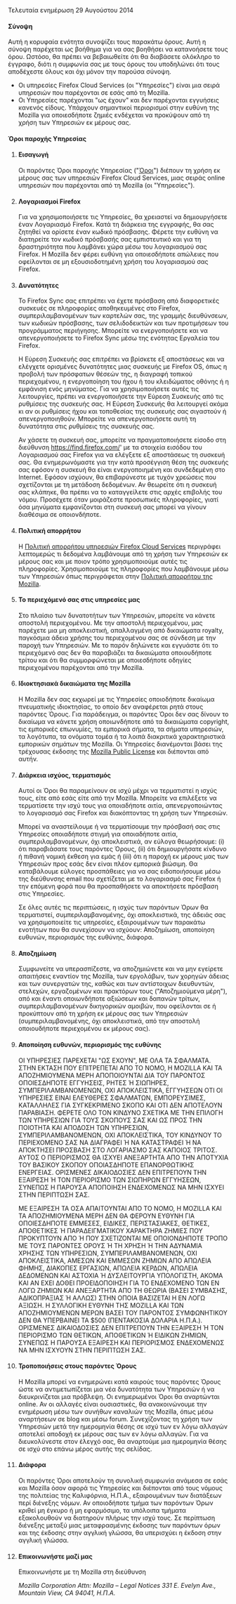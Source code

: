 Τελευταία ενημέρωση 29 Αυγούστου 2014

#### Σύνοψη

Αυτή η κορυφαία ενότητα συνοψίζει τους παρακάτω όρους. Αυτή η σύνοψη παρέχεται ως βοήθημα για να σας βοηθήσει να κατανοήσετε τους όρου. Ωστόσο, θα πρέπει να βεβαιωθείτε ότι θα διαβάσετε ολόκληρο το έγγραφο, διότι η συμφωνία σας με τους όρους του υποδηλώνει ότι τους αποδέχεστε όλους και όχι μόνον την παρούσα σύνοψη.

- Οι υπηρεσίες Firefox Cloud Services (οι "Υπηρεσίες") είναι μια σειρά υπηρεσιών που παρέχονται σε εσάς από τη Mozilla.
- Οι Υπηρεσίες παρέχονται "ως έχουν" και δεν παρέχονται εγγυήσεις κανενός είδους. Υπάρχουν σημαντικοί περιορισμοί στην ευθύνη της Mozilla για οποιεσδήποτε ζημιές ενδέχεται να προκύψουν από τη χρήση των Υπηρεσιών εκ μέρους σας.

#### Όροι παροχής Υπηρεσίας

1. #### Εισαγωγή

    Οι παρόντες Όροι παροχής Υπηρεσίας ("<u>Όροι</u>") διέπουν τη χρήση εκ μέρους σας των υπηρεσιών Firefox Cloud Services, μιας σειράς online υπηρεσιών που παρέχονται από τη Mozilla (οι "Υπηρεσίες").

2. #### Λογαριασμοί Firefox

    Για να χρησιμοποιήσετε τις Υπηρεσίες, θα χρειαστεί να δημιουργήσετε έναν Λογαριασμό Firefox.  Κατά τη διάρκεια της εγγραφής, θα σας ζητηθεί να ορίσετε έναν κωδικό πρόσβασης. Φέρετε την ευθύνη να διατηρείτε τον κωδικό πρόσβασής σας εμπιστευτικό και για τη δραστηριότητα που λαμβάνει χώρα μέσω του λογαριασμού σας Firefox. Η Mozilla δεν φέρει ευθύνη για οποιεσδήποτε απώλειες που οφείλονται σε μη εξουσιοδοτημένη χρήση του λογαριασμού σας Firefox.

3. #### Δυνατότητες

    Το Firefox Sync σας επιτρέπει να έχετε πρόσβαση από διαφορετικές συσκευές σε πληροφορίες αποθηκευμένες στο Firefox, συμπεριλαμβανομένων των καρτελών σας, της γραμμής διευθύνσεων, των κωδικών πρόσβασης, των σελιδοδεικτών και των προτιμήσεων του προγράμματος περιήγησης. Μπορείτε να ενεργοποιήσετε και να απενεργοποιήσετε το Firefox Sync μέσω της ενότητας Εργαλεία του Firefox.

    Η Εύρεση Συσκευής σας επιτρέπει να βρίσκετε εξ αποστάσεως και να ελέγχετε ορισμένες δυνατότητες μιας συσκευής με Firefox OS, όπως η προβολή των πρόσφατων θέσεών της, η διαγραφή τοπικού περιεχομένου, η ενεργοποίηση του ήχου ή του κλειδώματος οθόνης ή η εμφάνιση ενός μηνύματος. Για να χρησιμοποιήσετε αυτές τις λειτουργίες, πρέπει να ενεργοποιήσετε την Εύρεση Συσκευής από τις ρυθμίσεις της συσκευής σας.  Η Εύρεση Συσκευής θα λειτουργεί ακόμα κι αν οι ρυθμίσεις ήχου και τοποθεσίας της συσκευής σας σιγαστούν ή απενεργοποιηθούν. Μπορείτε να απενεργοποιήσετε αυτή τη δυνατότητα στις ρυθμίσεις της συσκευής σας.

    Αν χάσετε τη συσκευή σας, μπορείτε να πραγματοποιήσετε είσοδο στη διεύθυνση https://find.firefox.com/' με τα στοιχεία εισόδου του Λογαριασμού σας Firefox για να ελέγξετε εξ αποστάσεως τη συσκευή σας. Θα ενημερωνόμαστε για την κατά προσέγγιση θέση της συσκευής σας εφόσον η συσκευή θα είναι ενεργοποιημένη και συνδεδεμένη στο Internet.  Εφόσον ισχύουν, θα επιβαρύνεστε με τυχόν χρεώσεις που σχετίζονται με τη μετάδοση δεδομένων. Αν θεωρείτε ότι η συσκευή σας κλάπηκε, θα πρέπει να το καταγγείλετε στις αρχές επιβολής του νόμου. Προσέχετε όταν μοιράζεστε προσωπικές πληροφορίες, γιατί όσα μηνύματα εμφανίζονται στη συσκευή σας μπορεί να γίνουν διαθέσιμα σε οποιονδήποτε.

4. #### Πολιτική απορρήτου

    Η [Πολιτική απορρήτου υπηρεσιών Firefox Cloud Services](https://www.mozilla.org/privacy/firefox-cloud/) περιγράφει λεπτομερώς τι δεδομένα λαμβάνουμε από τη χρήση των Υπηρεσιών εκ μέρους σας και με ποιον τρόπο χρησιμοποιούμε αυτές τις πληροφορίες. Χρησιμοποιούμε τις πληροφορίες που λαμβάνουμε μέσω των Υπηρεσιών όπως περιγράφεται στην [Πολιτική απορρήτου της Mozilla](https://www.mozilla.org/privacy/).

5. #### Το περιεχόμενό σας στις υπηρεσίες μας

    Στο πλαίσιο των δυνατοτήτων των Υπηρεσιών, μπορείτε να κάνετε αποστολή περιεχομένου. Με την αποστολή περιεχομένου, μας παρέχετε μια μη αποκλειστική, απαλλαγμένη από δικαιώματα royalty, παγκόσμια άδεια χρήσης του περιεχομένου σας σε σύνδεση με την παροχή των Υπηρεσιών. Με το παρόν δηλώνετε και εγγυάστε ότι το περιεχόμενό σας δεν θα παραβιάζει τα δικαιώματα οποιουδήποτε τρίτου και ότι θα συμμορφώνεται με οποιεσδήποτε οδηγίες περιεχομένου παρέχονται από την Mozilla.

6. #### Ιδιοκτησιακά δικαιώματα της Mozilla

    Η Mozilla δεν σας εκχωρεί με τις Υπηρεσίες οποιοδήποτε δικαίωμα πνευματικής ιδιοκτησίας, το οποίο δεν αναφέρεται ρητά στους παρόντες Όρους. Για παράδειγμα, οι παρόντες Όροι δεν σας δίνουν το δικαίωμα να κάνετε χρήση οποιωνδήποτε από τα δικαιώματα copyright, τις εμπορικές επωνυμίες, τα εμπορικά σήματα, τα σήματα υπηρεσιών, τα λογότυπα, τα ονόματα τομέα ή τα λοιπά διακριτικά χαρακτηριστικά εμπορικών σημάτων της Mozilla. Οι Υπηρεσίες διανέμονται βάσει της τρέχουσας έκδοσης της [Mozilla Public License](https://www.mozilla.org/MPL/) και διέπονται από αυτήν.

7. #### Διάρκεια ισχύος, τερματισμός

    Αυτοί οι Όροι θα παραμείνουν σε ισχύ μέχρι να τερματιστεί η ισχύς τους, είτε από εσάς είτε από την Mozilla. Μπορείτε να επιλέξετε να τερματίσετε την ισχύ τους για οποιαδήποτε αιτία, απενεργοποιώντας το λογαριασμό σας Firefox και διακόπτοντας τη χρήση των Υπηρεσιών.

    Μπορεί να αναστείλουμε ή να τερματίσουμε την πρόσβασή σας στις Υπηρεσίες οποιαδήποτε στιγμή για οποιαδήποτε αιτία, συμπεριλαμβανομένων, όχι αποκλειστικά, αν εύλογα θεωρήσουμε: (i) ότι παραβιάσατε τους παρόντες Όρους, (ii) ότι δημιουργήσατε κίνδυνο ή πιθανή νομική έκθεση για εμάς ή (iii) ότι η παροχή εκ μέρους μας των Υπηρεσιών προς εσάς δεν είναι πλέον εμπορικά βιώσιμη. Θα καταβάλουμε εύλογες προσπάθειες για να σας ειδοποιήσουμε μέσω της διεύθυνσης email που σχετίζεται με το λογαριασμό σας Firefox ή την επόμενη φορά που θα προσπαθήσετε να αποκτήσετε πρόσβαση στις Υπηρεσίες.

    Σε όλες αυτές τις περιπτώσεις, η ισχύς των παρόντων Όρων θα τερματιστεί, συμπεριλαμβανομένης, όχι αποκλειστικά, της άδειάς σας να χρησιμοποιείτε τις υπηρεσίες, εξαιρουμένων των παρακάτω ενοτήτων που θα συνεχίσουν να ισχύουν: Αποζημίωση, αποποίηση ευθυνών, περιορισμός της ευθύνης, διάφορα.

8. #### Αποζημίωση

    Συμφωνείτε να υπερασπίζεστε, να αποζημιώνετε και να μην εγείρετε απαιτήσεις εναντίον της Mozilla, των εργολάβων, των χορηγών άδειας και των συνεργατών της, καθώς και των αντίστοιχων διευθυντών, στελεχών, εργαζομένων και πρακτόρων τους ("Αποζημιούμενα μέρη"), από και έναντι οποιωνδήποτε αξιώσεων και δαπανών τρίτων, συμπεριλαμβανομένων δικηγορικών αμοιβών, που οφείλονται σε ή προκύπτουν από τη χρήση εκ μέρους σας των Υπηρεσιών (συμπεριλαμβανομένης, όχι αποκλειστικά, από την αποστολή οποιουδήποτε περιεχομένου εκ μέρους σας).

9. #### Αποποίηση ευθυνών, περιορισμός της ευθύνης

    ΟΙ ΥΠΗΡΕΣΙΕΣ ΠΑΡΕΧΕΤΑΙ "ΩΣ ΕΧΟΥΝ", ΜΕ ΟΛΑ ΤΑ ΣΦΑΛΜΑΤΑ. ΣΤΗΝ ΕΚΤΑΣΗ ΠΟΥ ΕΠΙΤΡΕΠΕΤΑΙ ΑΠΟ ΤΟ ΝΟΜΟ, Η MOZILLA ΚΑΙ ΤΑ ΑΠΟΖΗΜΙΟΥΜΕΝΑ ΜΕΡΗ ΑΠΟΠΟΙΟΥΝΤΑΙ ΔΙΑ ΤΟΥ ΠΑΡΟΝΤΟΣ ΟΠΟΙΕΣΔΗΠΟΤΕ ΕΓΓΥΗΣΕΙΣ, ΡΗΤΕΣ Ή ΣΙΩΠΗΡΕΣ, ΣΥΜΠΕΡΙΛΑΜΒΑΝΟΜΕΝΩΝ, ΟΧΙ ΑΠΟΚΛΕΙΣΤΙΚΑ, ΕΓΓΥΗΣΕΩΝ ΟΤΙ ΟΙ ΥΠΗΡΕΣΙΕΣ ΕΙΝΑΙ ΕΛΕΥΘΕΡΕΣ ΣΦΑΛΜΑΤΩΝ, ΕΜΠΟΡΕΥΣΙΜΕΣ, ΚΑΤΑΛΛΗΛΕΣ ΓΙΑ ΣΥΓΚΕΚΡΙΜΕΝΟ ΣΚΟΠΟ ΚΑΙ ΟΤΙ ΔΕΝ ΑΠΟΤΕΛΟΥΝ ΠΑΡΑΒΙΑΣΗ. ΦΕΡΕΤΕ ΟΛΟ ΤΟΝ ΚΙΝΔΥΝΟ ΣΧΕΤΙΚΑ ΜΕ ΤΗΝ ΕΠΙΛΟΓΗ ΤΩΝ ΥΠΗΡΕΣΙΩΝ ΓΙΑ ΤΟΥΣ ΣΚΟΠΟΥΣ ΣΑΣ ΚΑΙ ΩΣ ΠΡΟΣ ΤΗΝ ΠΟΙΟΤΗΤΑ ΚΑΙ ΑΠΟΔΟΣΗ ΤΩΝ ΥΠΗΡΕΣΙΩΝ, ΣΥΜΠΕΡΙΛΑΜΒΑΝΟΜΕΝΩΝ, ΟΧΙ ΑΠΟΚΛΕΙΣΤΙΚΑ, ΤΟΥ ΚΙΝΔΥΝΟΥ ΤΟ ΠΕΡΙΕΧΟΜΕΝΟ ΣΑΣ ΝΑ ΔΙΑΓΡΑΦΕΙ Ή ΝΑ ΚΑΤΑΣΤΡΑΦΕΙ Ή ΝΑ ΑΠΟΚΤΗΣΕΙ ΠΡΟΣΒΑΣΗ ΣΤΟ ΛΟΓΑΡΙΑΣΜΟ ΣΑΣ ΚΑΠΟΙΟΣ ΤΡΙΤΟΣ. ΑΥΤΟΣ Ο ΠΕΡΙΟΡΙΣΜΟΣ ΘΑ ΙΣΧΥΕΙ ΑΝΕΞΑΡΤΗΤΑ ΑΠΟ ΤΗΝ ΑΠΟΤΥΧΙΑ ΤΟΥ ΒΑΣΙΚΟΥ ΣΚΟΠΟΥ ΟΠΟΙΑΣΔΗΠΟΤΕ ΕΠΑΝΟΡΘΩΤΙΚΗΣ ΕΝΕΡΓΕΙΑΣ. ΟΡΙΣΜΕΝΕΣ ΔΙΚΑΙΟΔΟΣΙΕΣ ΔΕΝ ΕΠΙΤΡΕΠΟΥΝ ΤΗΝ ΕΞΑΙΡΕΣΗ Ή ΤΟΝ ΠΕΡΙΟΡΙΣΜΟ ΤΩΝ ΣΙΩΠΗΡΩΝ ΕΓΓΥΗΣΕΩΝ, ΣΥΝΕΠΩΣ Η ΠΑΡΟΥΣΑ ΑΠΟΠΟΙΗΣΗ ΕΝΔΕΧΟΜΕΝΩΣ ΝΑ ΜΗΝ ΙΣΧΥΕΙ ΣΤΗΝ ΠΕΡΙΠΤΩΣΗ ΣΑΣ.

    ΜΕ ΕΞΑΙΡΕΣΗ ΤΑ ΟΣΑ ΑΠΑΙΤΟΥΝΤΑΙ ΑΠΟ ΤΟ ΝΟΜΟ, Η MOZILLA ΚΑΙ ΤΑ ΑΠΟΖΗΜΙΟΥΜΕΝΑ ΜΕΡΗ ΔΕΝ ΘΑ ΦΕΡΟΥΝ ΕΥΘΥΝΗ ΓΙΑ ΟΠΟΙΕΣΔΗΠΟΤΕ ΕΜΜΕΣΕΣ, ΕΙΔΙΚΕΣ, ΠΕΡΙΣΤΑΣΙΑΚΕΣ, ΘΕΤΙΚΕΣ, ΑΠΟΘΕΤΙΚΕΣ Ή ΠΑΡΑΔΕΙΓΜΑΤΙΚΟΥ ΧΑΡΑΚΤΗΡΑ ΖΗΜΙΕΣ ΠΟΥ ΠΡΟΚΥΠΤΟΥΝ ΑΠΟ Ή ΠΟΥ ΣΧΕΤΙΖΟΝΤΑΙ ΜΕ ΟΠΟΙΟΝΔΗΠΟΤΕ ΤΡΟΠΟ ΜΕ ΤΟΥΣ ΠΑΡΟΝΤΕΣ ΟΡΟΥΣ Ή ΤΗ ΧΡΗΣΗ Ή ΤΗΝ ΑΔΥΝΑΜΙΑ ΧΡΗΣΗΣ ΤΩΝ ΥΠΗΡΕΣΙΩΝ, ΣΥΜΠΕΡΙΛΑΜΒΑΝΟΜΕΝΩΝ, ΟΧΙ ΑΠΟΚΛΕΙΣΤΙΚΑ, ΑΜΕΣΩΝ ΚΑΙ ΕΜΜΕΣΩΝ ΖΗΜΙΩΝ ΑΠΟ ΑΠΩΛΕΙΑ ΦΗΜΗΣ, ΔΙΑΚΟΠΕΣ ΕΡΓΑΣΙΩΝ, ΑΠΩΛΕΙΑ ΚΕΡΔΩΝ, ΑΠΩΛΕΙΑ ΔΕΔΟΜΕΝΩΝ ΚΑΙ ΑΣΤΟΧΙΑ Ή ΔΥΣΛΕΙΤΟΥΡΓΙΑ ΥΠΟΛΟΓΙΣΤΗ, ΑΚΟΜΑ ΚΑΙ ΑΝ ΕΧΕΙ ΔΟΘΕΙ ΠΡΟΕΙΔΟΠΟΙΗΣΗ ΓΙΑ ΤΟ ΕΝΔΕΧΟΜΕΝΟ ΤΩΝ ΕΝ ΛΟΓΩ ΖΗΜΙΩΝ ΚΑΙ ΑΝΕΞΑΡΤΗΤΑ ΑΠΟ ΤΗ ΘΕΩΡΙΑ (ΒΑΣΕΙ ΣΥΜΒΑΣΗΣ, ΑΔΙΚΟΠΡΑΞΙΑΣ Ή ΑΛΛΩΣ) ΣΤΗΝ ΟΠΟΙΑ ΒΑΣΙΖΕΤΑΙ Η ΕΝ ΛΟΓΩ ΑΞΙΩΣΗ. Η ΣΥΛΛΟΓΙΚΗ ΕΥΘΥΝΗ ΤΗΣ MOZILLA ΚΑΙ ΤΩΝ ΑΠΟΖΗΜΙΟΥΜΕΝΩΝ ΜΕΡΩΝ ΒΑΣΕΙ ΤΟΥ ΠΑΡΟΝΤΟΣ ΣΥΜΦΩΝΗΤΙΚΟΥ ΔΕΝ ΘΑ ΥΠΕΡΒΑΙΝΕΙ ΤΑ $500 (ΠΕΝΤΑΚΟΣΙΑ ΔΟΛΑΡΙΑ Η.Π.Α.). ΟΡΙΣΜΕΝΕΣ ΔΙΚΑΙΟΔΟΣΙΕΣ ΔΕΝ ΕΠΙΤΡΕΠΟΥΝ ΤΗΝ ΕΞΑΙΡΕΣΗ Ή ΤΟΝ ΠΕΡΙΟΡΙΣΜΟ ΤΩΝ ΘΕΤΙΚΩΝ, ΑΠΟΘΕΤΙΚΩΝ Ή ΕΙΔΙΚΩΝ ΖΗΜΙΩΝ, ΣΥΝΕΠΩΣ Η ΠΑΡΟΥΣΑ ΕΞΑΙΡΕΣΗ ΚΑΙ ΠΕΡΙΟΡΙΣΜΟΣ ΕΝΔΕΧΟΜΕΝΩΣ ΝΑ ΜΗΝ ΙΣΧΥΟΥΝ ΣΤΗΝ ΠΕΡΙΠΤΩΣΗ ΣΑΣ.

10. #### Τροποποιήσεις στους παρόντες Όρους

    Η Mozilla μπορεί να ενημερώνει κατά καιρούς τους παρόντες Όρους ώστε να αντιμετωπίζεται μια νέα δυνατότητα των Υπηρεσιών ή να διευκρινίζεται μια πρόβλεψη. Οι ενημερωμένοι Όροι θα αναρτώνται online. Αν οι αλλαγές είναι ουσιαστικές, θα ανακοινώνουμε την ενημέρωση μέσω των συνήθων καναλιών της Mozilla, όπως μέσω αναρτήσεων σε blog και μέσω forum. Συνεχίζοντας τη χρήση των Υπηρεσιών μετά την ημερομηνία θέσης σε ισχύ των εν λόγω αλλαγών αποτελεί αποδοχή εκ μέρους σας των εν λόγω αλλαγών. Για να διευκολύνεστε στον έλεγχό σας, θα αναρτούμε μια ημερομηνία θέσης σε ισχύ στο επάνω μέρος αυτής της σελίδας.

11. #### Διάφορα

    Οι παρόντες Όροι αποτελούν τη συνολική συμφωνία ανάμεσα σε εσάς και Mozilla όσον αφορά τις Υπηρεσίες και διέπονται από τους νόμους της πολιτείας της Καλιφόρνια, Η.Π.Α., εξαιρουμένων των διατάξεων περί διένεξης νόμων. Αν οποιοδήποτε τμήμα των παρόντων Όρων κριθεί μη έγκυρο ή μη εφαρμόσιμο, τα υπόλοιπα τμήματα εξακολουθούν να διατηρούν πλήρως την ισχύ τους. Σε περίπτωση διένεξης μεταξύ μιας μεταφρασμένης έκδοσης των παρόντων όρων και της έκδοσης στην αγγλική γλώσσα, θα υπερισχύει η έκδοση στην αγγλική γλώσσα.

12. #### Επικοινωνήστε μαζί μας

    Επικοινωνήστε με τη Mozilla στη διεύθυνση

    <address>
      Mozilla Corporation 
      Attn: Mozilla – Legal Notices 
      331 E. Evelyn Ave., 
      Mountain View, CA 94041, Η.Π.Α. 
    </address>
